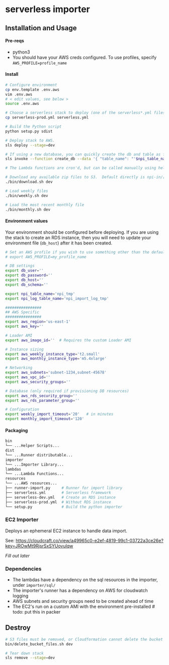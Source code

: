 # serverless importer

## Installation and Usage

#### Pre-reqs

* python3
* You should have your AWS creds configured.  To use profiles, specify `AWS_PROFILE=profile_name`

#### Install

```bash
# Configure environment
cp env.template .env.aws
vim .env.aws
# < edit values, see below >
source .env.aws

# Choose a serverless stack to deploy (one of the serverless*.yml files).  dev stacks creates an RDS instance.
cp serverless-prod.yml serverless.yml

# Build the Python script
python setup.py sdist

# Deploy stack to AWS. 
sls deploy --stage=dev

# If using a new database, you can quickly create the db and table as follows.  Otherwise skip this step.
sls invoke --function create_db --data '{ "table_name": "'$npi_table_name'", "database": "'$db_schema'" }'

# The Lambda functions are cron'd, but can be called manually using helper scripts

# Download any available zip files to S3.  Default directly is npi-in/[weekly|monthly]
./bin/download.sh dev

# Load weekly files
./bin/weekly.sh dev

# Load the most recent monthly file
./bin/monthly.sh dev
```

#### Environment values

Your environment should be configured before deploying.  If you are using the stack to create an RDS instance, then you will need to update your environment file (`db_host`) after it has been created.

```bash
# Set an AWS profile if you wish to use something other than the default.  Otherwise, don't set this.
# export AWS_PROFILE=my_profile_name

# DB settings
export db_user=''
export db_password=''
export db_host=''
export db_schema=''

export npi_table_name='npi_tmp'
export npi_log_table_name='npi_import_log_tmp'

################
## AWS Specific
################
export aws_region='us-east-1'
export aws_key=''

# Loader AMI
export aws_image_id=''  # Requires the custom Loader AMI

# Instance sizing
export aws_weekly_instance_type='t2.small'
export aws_monthly_instance_type='m5.4xlarge'

# Networking
export aws_subnets='subnet-1234,subnet-45678'
export aws_vpc_id=''
export aws_security_groups=''

# Database (only required if provisioning DB resources)
export aws_rds_security_group=''
export aws_rds_parameter_group=''

# Configuration
export weekly_import_timeout='20'   # in minutes
export monthly_import_timeout='120'
```

#### Packaging

```bash
bin
└── ...Helper Scripts...
dist
└── ...Runner distributable...
importer
└── ...Importer Library...
lambdas
└── ...Lambda Functions...
resources
└── ...AWS resources...
├── runner-import.py     # Runner for import library
├── serverless.yml       # Serverless framework
├── serverless-dev.yml   # Create an RDS instance
├── serverless-prod.yml  # Without RDS instance
└── setup.py             # Build the python importer
```

### EC2 Importer

Deploys an ephemeral EC2 instance to handle data import.

See: https://cloudcraft.co/view/a49965c0-e2ef-4819-99c1-03722a3ce26e?key=JROwMt9RjsrSxSYUovuIqw

_Fill out later_

### Dependencies

* The lambdas have a dependency on the sql resources in the importer, under `importer/sql/`
* The importer's runner has a dependency on AWS for cloudwatch logging
* AWS subnets and security groups need to be created ahead of time
* The EC2's run on a custom AMI with the environment pre-installed # todo: put this in packer

## Destroy

```bash
# S3 files must be removed, or Cloudformation cannot delete the bucket
bin/delete_bucket_files.sh dev

# Tear down stack
sls remove --stage=dev
```
